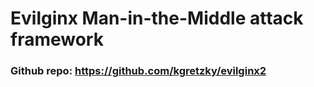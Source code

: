 # Evilginx Man-in-the-Middle attack framework

### Github repo: https://github.com/kgretzky/evilginx2
